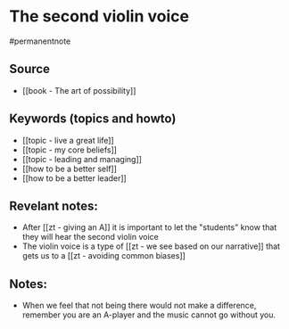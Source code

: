 # The second violin voice

#permanentnote 

## Source
- [[book - The art of possibility]]

## Keywords (topics and howto)
- [[topic - live a great life]]
- [[topic - my core beliefs]] 
- [[topic - leading and managing]]
- [[how to be a better self]] 
- [[how to be a better leader]] 

## Revelant notes:
- After [[zt - giving an A]] it is important to let the "students" know that they will hear the second violin voice
- The violin voice is a type of [[zt - we see based on our narrative]] that gets us to a [[zt - avoiding common biases]]

## Notes:
- When we feel that not being there would not make a difference, remember you are an A-player  and the music cannot go without you.  